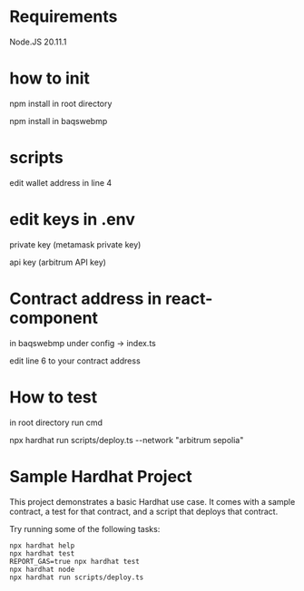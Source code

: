 # Requirements
Node.JS 20.11.1

# how to init
npm install in root directory

npm install in baqswebmp

# scripts
edit wallet address in line 4

# edit keys in .env
private key (metamask private key)

api key (arbitrum API key)

# Contract address in react-component
in baqswebmp under config -> index.ts

edit line 6 to your contract address

# How to test
in root directory run cmd

npx hardhat run scripts/deploy.ts --network "arbitrum sepolia"


# Sample Hardhat Project

This project demonstrates a basic Hardhat use case. It comes with a sample contract, a test for that contract, and a script that deploys that contract.

Try running some of the following tasks:

```shell
npx hardhat help
npx hardhat test
REPORT_GAS=true npx hardhat test
npx hardhat node
npx hardhat run scripts/deploy.ts
```
